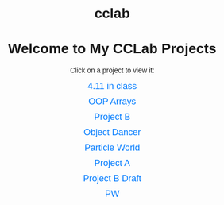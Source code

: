# cclab
 <!DOCTYPE html>
<html lang="en">
<head>
    <meta charset="UTF-8">
    <meta name="viewport" content="width=device-width, initial-scale=1.0">
    <title>CCLab Projects</title>
    <style>
        body {
            font-family: Arial, sans-serif;
            text-align: center;
            margin: 20px;
        }
        ul {
            list-style-type: none;
            padding: 0;
        }
        li {
            margin: 10px 0;
        }
        a {
            text-decoration: none;
            font-size: 18px;
            color: #007bff;
        }
        a:hover {
            color: #0056b3;
        }
    </style>
</head>
<body>
    <h1>Welcome to My CCLab Projects</h1>
    <p>Click on a project to view it:</p>
    <ul>
        <li><a href="4.11 in class/index.html">4.11 in class</a></li>
        <li><a href="OOP-arrays/index.html">OOP Arrays</a></li>
        <li><a href="Project B/index.html">Project B</a></li>
        <li><a href="object dancer/index.html">Object Dancer</a></li>
        <li><a href="particle world/index.html">Particle World</a></li>
        <li><a href="projectA/index.html">Project A</a></li>
        <li><a href="projectB-draft/index.html">Project B Draft</a></li>
        <li><a href="pw/index.html">PW</a></li>
    </ul>
</body>
</html>

